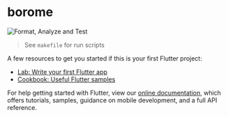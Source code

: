 # borome

![Format, Analyze and Test](https://github.com/jogboms/borome/workflows/Format,%20Analyze%20and%20Test/badge.svg?branch=master)

> See `makefile` for run scripts

A few resources to get you started if this is your first Flutter project:

- [Lab: Write your first Flutter app](https://flutter.dev/docs/get-started/codelab)
- [Cookbook: Useful Flutter samples](https://flutter.dev/docs/cookbook)

For help getting started with Flutter, view our
[online documentation](https://flutter.dev/docs), which offers tutorials,
samples, guidance on mobile development, and a full API reference.
